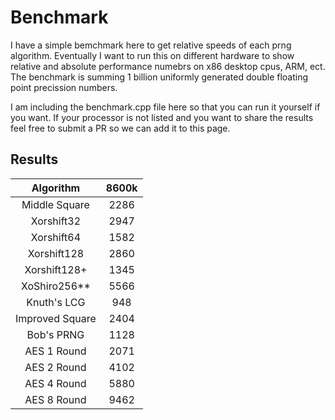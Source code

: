# Benchmark

I have a simple bemchmark here to get relative speeds of each prng algorithm. Eventually I want to run this on different hardware to show relative and absolute performance numebrs on x86 desktop cpus, ARM, ect. The benchmark is summing 1 billion uniformly generated double floating point precission numbers.

I am including the benchmark.cpp file here so that you can run it yourself if you want. If your processor is not listed and you want to share the results feel free to submit a PR so we can add it to this page.

## Results

|    Algorithm    |     8600k    |
|:---------------:|:------------:|
|  Middle Square  |     2286     |
|    Xorshift32   |     2947     |
|    Xorshift64   |     1582     |
|   Xorshift128   |     2860     |
|   Xorshift128+  |     1345     |
|   XoShiro256**  |     5566     |
|   Knuth's LCG   |      948     |
| Improved Square |     2404     |
|    Bob's PRNG   |     1128     |
|   AES 1 Round   |     2071     |  
|   AES 2 Round   |     4102     |  
|   AES 4 Round   |     5880     |  
|   AES 8 Round   |     9462     |  
